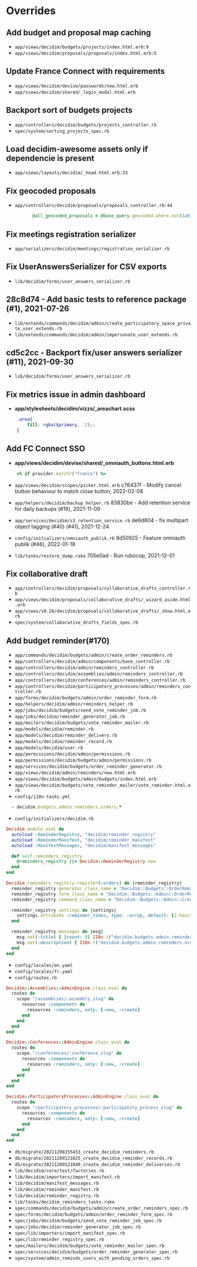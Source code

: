 # Overrides

## Add budget and proposal map caching
* `app/views/decidim/budgets/projects/index.html.erb:9`
* `app/views/decidim/proposals/proposals/index.html.erb:5`

## Update France Connect with requirements
* `app/views/decidim/devise/passwords/new.html.erb`
* `app/views/decidim/shared/_login_modal.html.erb`

## Backport sort of budgets projects
* `app/controllers/decidim/budgets/projects_controller.rb`
* `spec/system/sorting_projects_spec.rb`

## Load decidim-awesome assets only if dependencie is present
* `app/views/layouts/decidim/_head.html.erb:33`

## Fix geocoded proposals
* `app/controllers/decidim/proposals/proposals_controller.rb:44`
```ruby
          @all_geocoded_proposals = @base_query.geocoded.where.not(latitude: Float::NAN, longitude: Float::NAN)
```

##  Fix meetings registration serializer
* `app/serializers/decidim/meetings/registration_serializer.rb`
## Fix UserAnswersSerializer for CSV exports
* `lib/decidim/forms/user_answers_serializer.rb`
## 28c8d74 - Add basic tests to reference package (#1), 2021-07-26
* `lib/extends/commands/decidim/admin/create_participatory_space_private_user_extends.rb`
* `lib/extends/commands/decidim/admin/impersonate_user_extends.rb`
##  cd5c2cc - Backport fix/user answers serializer (#11), 2021-09-30
* `lib/decidim/forms/user_answers_serializer.rb`
## Fix metrics issue in admin dashboard
 - **app/stylesheets/decidim/vizzs/_areachart.scss**
```scss
    .area{
        fill: rgba($primary, .2);;
    }
```

## Add FC Connect SSO
 - **app/views/decidim/devise/shared/_omniauth_buttons.html.erb**
```ruby
    <% if provider.match?("france") %>
```

* `app/views/decidim/scopes/picker.html.erb`
c76437f - Modify cancel button behaviour to match close button, 2022-02-08

* `app/helpers/decidim/backup_helper.rb`
83830be - Add retention service for daily backups (#19), 2021-11-09

* `app/services/decidim/s3_retention_service.rb`
de6d804 - fix multipart object tagging (#40) (#41), 2021-12-24

* `config/initializers/omniauth_publik.rb`
9d50925 - Feature omniauth publik (#46), 2022-01-18

* `lib/tasks/restore_dump.rake`
705e0ad - Run rubocop, 2021-12-01

## Fix collaborative draft
* `app/controllers/decidim/proposals/collaborative_drafts_controller.rb`
* `app/views/decidim/proposals/collaborative_drafts/_wizard_aside.html.erb`
* `app/views/v0.26/decidim/proposals/collaborative_drafts/_show.html.erb`
* `spec/system/collaborative_drafts_fields_spec.rb`

## Add budget reminder(#170)
* `app/commands/decidim/budgets/admin/create_order_reminders.rb`
* `app/controllers/decidim/admin/components/base_controller.rb`
* `app/controllers/decidim/admin/reminders_controller.rb`
* `app/controllers/decidim/assemblies/admin/reminders_controller.rb`
* `app/controllers/decidim/conferences/admin/reminders_controller.rb`
* `app/controllers/decidim/participatory_processes/admin/reminders_controller.rb`
* `app/forms/decidim/budgets/admin/order_reminder_form.rb`
* `app/helpers/decidim/admin/reminders_helper.rb`
* `app/jobs/decidim/budgets/send_vote_reminder_job.rb`
* `app/jobs/decidim/reminder_generator_job.rb`
* `app/mailers/decidim/budgets/vote_reminder_mailer.rb`
* `app/models/decidim/reminder.rb`
* `app/models/decidim/reminder_delivery.rb`
* `app/models/decidim/reminder_record.rb`
* `app/models/decidim/user.rb`
* `app/permissions/decidim/admin/permissions.rb`
* `app/permissions/decidim/budgets/admin/permissions.rb`
* `app/services/decidim/budgets/order_reminder_generator.rb`
* `app/views/decidim/admin/reminders/new.html.erb`
* `app/views/decidim/budgets/admin/budgets/index.html.erb`
* `app/views/decidim/budgets/vote_reminder_mailer/vote_reminder.html.erb`
* `config/i18n-tasks.yml`
```ruby
  - decidim.budgets.admin.reminders.orders.*
```
* `config/initializers/decidim.rb`
```ruby
Decidim.module_eval do
  autoload :ReminderRegistry, "decidim/reminder_registry"
  autoload :ReminderManifest, "decidim/reminder_manifest"
  autoload :ManifestMessages, "decidim/manifest_messages"

  def self.reminders_registry
    @reminders_registry ||= Decidim::ReminderRegistry.new
  end
end

Decidim.reminders_registry.register(:orders) do |reminder_registry|
  reminder_registry.generator_class_name = "Decidim::Budgets::OrderReminderGenerator"
  reminder_registry.form_class_name = "Decidim::Budgets::Admin::OrderReminderForm"
  reminder_registry.command_class_name = "Decidim::Budgets::Admin::CreateOrderReminders"

  reminder_registry.settings do |settings|
    settings.attribute :reminder_times, type: :array, default: [2.hours, 1.week, 2.weeks]
  end

  reminder_registry.messages do |msg|
    msg.set(:title) { |count: 0| I18n.t("decidim.budgets.admin.reminders.orders.title", count: count) }
    msg.set(:description) { I18n.t("decidim.budgets.admin.reminders.orders.description") }
  end
end
```
* `config/locales/en.yaml`
* `config/locales/fr.yaml`
* `config/routes.rb`
```ruby
Decidim::Assemblies::AdminEngine.class_eval do
  routes do
    scope "/assemblies/:assembly_slug" do
      resources :components do
        resources :reminders, only: [:new, :create]
      end
    end
  end
end

Decidim::Conferences::AdminEngine.class_eval do
  routes do
    scope "/conferences/:conference_slug" do
      resources :components do
        resources :reminders, only: [:new, :create]
      end
    end
  end
end

Decidim::ParticipatoryProcesses::AdminEngine.class_eval do
  routes do
    scope "/participatory_processes/:participatory_process_slug" do
      resources :components do
        resources :reminders, only: [:new, :create]
      end
    end
  end
end
```
* `db/migrate/20211208155453_create_decidim_reminders.rb`
* `db/migrate/20211209121025_create_decidim_reminder_records.rb`
* `db/migrate/20211209121040_create_decidim_reminder_deliveries.rb`
* `lib/decidim/core/test/factories.rb`
* `lib/decidim/importers/import_manifest.rb`
* `lib/decidim/manifest_messages.rb`
* `lib/decidim/reminder_manifest.rb`
* `lib/decidim/reminder_registry.rb`
* `lib/tasks/decidim_reminders_tasks.rake`
* `spec/commands/decidim/budgets/admin/create_order_reminders_spec.rb`
* `spec/forms/decidim/budgets/admin/order_reminder_form_spec.rb`
* `spec/jobs/decidim/budgets/send_vote_reminder_job_spec.rb`
* `spec/jobs/decidim/reminder_generator_job_spec.rb`
* `spec/lib/importers/import_manifest_spec.rb`
* `spec/lib/reminder_registry_spec.rb`
* `spec/mailers/decidim/budgets/vote_reminder_mailer_spec.rb`
* `spec/services/decidim/budgets/order_reminder_generator_spec.rb`
* `spec/system/admin_reminds_users_with_pending_orders_spec.rb`
